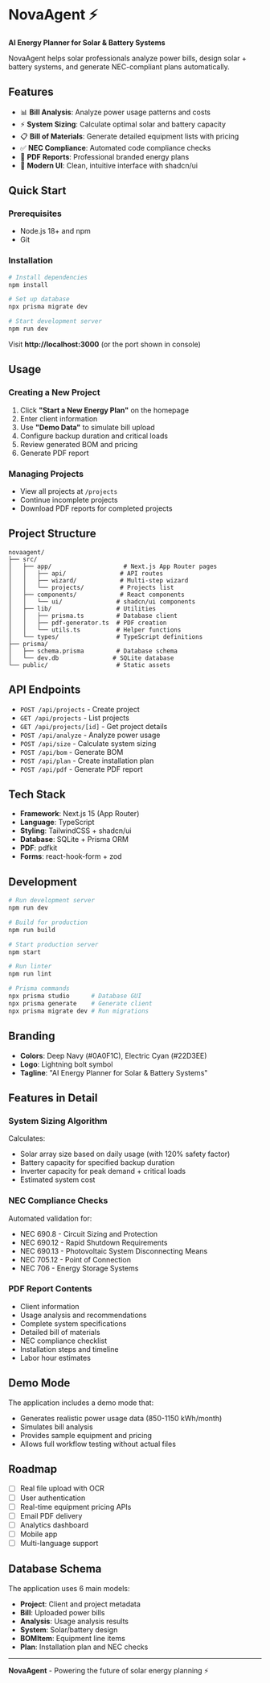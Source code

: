 # NovaAgent ⚡

**AI Energy Planner for Solar & Battery Systems**

NovaAgent helps solar professionals analyze power bills, design solar + battery systems, and generate NEC-compliant plans automatically.

## Features

- 📊 **Bill Analysis**: Analyze power usage patterns and costs
- ⚡ **System Sizing**: Calculate optimal solar and battery capacity
- 📋 **Bill of Materials**: Generate detailed equipment lists with pricing
- ✅ **NEC Compliance**: Automated code compliance checks
- 📄 **PDF Reports**: Professional branded energy plans
- 🎨 **Modern UI**: Clean, intuitive interface with shadcn/ui

## Quick Start

### Prerequisites

- Node.js 18+ and npm
- Git

### Installation

```bash
# Install dependencies
npm install

# Set up database
npx prisma migrate dev

# Start development server
npm run dev
```

Visit **http://localhost:3000** (or the port shown in console)

## Usage

### Creating a New Project

1. Click **"Start a New Energy Plan"** on the homepage
2. Enter client information
3. Use **"Demo Data"** to simulate bill upload
4. Configure backup duration and critical loads
5. Review generated BOM and pricing
6. Generate PDF report

### Managing Projects

- View all projects at `/projects`
- Continue incomplete projects
- Download PDF reports for completed projects

## Project Structure

```
novaagent/
├── src/
│   ├── app/                    # Next.js App Router pages
│   │   ├── api/               # API routes
│   │   ├── wizard/            # Multi-step wizard
│   │   └── projects/          # Projects list
│   ├── components/            # React components
│   │   └── ui/               # shadcn/ui components
│   ├── lib/                  # Utilities
│   │   ├── prisma.ts         # Database client
│   │   ├── pdf-generator.ts  # PDF creation
│   │   └── utils.ts          # Helper functions
│   └── types/                # TypeScript definitions
├── prisma/
│   ├── schema.prisma         # Database schema
│   └── dev.db               # SQLite database
└── public/                   # Static assets
```

## API Endpoints

- `POST /api/projects` - Create project
- `GET /api/projects` - List projects
- `GET /api/projects/[id]` - Get project details
- `POST /api/analyze` - Analyze power usage
- `POST /api/size` - Calculate system sizing
- `POST /api/bom` - Generate BOM
- `POST /api/plan` - Create installation plan
- `POST /api/pdf` - Generate PDF report

## Tech Stack

- **Framework**: Next.js 15 (App Router)
- **Language**: TypeScript
- **Styling**: TailwindCSS + shadcn/ui
- **Database**: SQLite + Prisma ORM
- **PDF**: pdfkit
- **Forms**: react-hook-form + zod

## Development

```bash
# Run development server
npm run dev

# Build for production
npm run build

# Start production server
npm start

# Run linter
npm run lint

# Prisma commands
npx prisma studio      # Database GUI
npx prisma generate    # Generate client
npx prisma migrate dev # Run migrations
```

## Branding

- **Colors**: Deep Navy (#0A0F1C), Electric Cyan (#22D3EE)
- **Logo**: Lightning bolt symbol
- **Tagline**: "AI Energy Planner for Solar & Battery Systems"

## Features in Detail

### System Sizing Algorithm

Calculates:
- Solar array size based on daily usage (with 120% safety factor)
- Battery capacity for specified backup duration
- Inverter capacity for peak demand + critical loads
- Estimated system cost

### NEC Compliance Checks

Automated validation for:
- NEC 690.8 - Circuit Sizing and Protection
- NEC 690.12 - Rapid Shutdown Requirements
- NEC 690.13 - Photovoltaic System Disconnecting Means
- NEC 705.12 - Point of Connection
- NEC 706 - Energy Storage Systems

### PDF Report Contents

- Client information
- Usage analysis and recommendations
- Complete system specifications
- Detailed bill of materials
- NEC compliance checklist
- Installation steps and timeline
- Labor hour estimates

## Demo Mode

The application includes a demo mode that:
- Generates realistic power usage data (850-1150 kWh/month)
- Simulates bill analysis
- Provides sample equipment and pricing
- Allows full workflow testing without actual files

## Roadmap

- [ ] Real file upload with OCR
- [ ] User authentication
- [ ] Real-time equipment pricing APIs
- [ ] Email PDF delivery
- [ ] Analytics dashboard
- [ ] Mobile app
- [ ] Multi-language support

## Database Schema

The application uses 6 main models:
- **Project**: Client and project metadata
- **Bill**: Uploaded power bills
- **Analysis**: Usage analysis results
- **System**: Solar/battery design
- **BOMItem**: Equipment line items
- **Plan**: Installation plan and NEC checks

---

**NovaAgent** - Powering the future of solar energy planning ⚡
